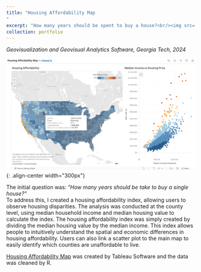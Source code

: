 ```yaml
---
title: "Housing Affordability Map
"
excerpt: "How many years should be spent to buy a house?<br/><img src='/images/housingmap.png' width = "500" height = "300">"
collection: portfolio
---
```

*Geovisualization and Geovisual Analytics Software, Georgia Tech, 2024* <br>

![images/housingmap](/images/housingmap.png){: .align-center width="300px"}

The initial question was: *"How many years should be take to buy a single house?"* <br>
To address this, I created a housing affordability index, allowing users to observe housing disparities. The analysis was conducted at the county level, using median household income and median housing value to calculate the index. The housing affordability index was simply created by dividing the median housing value by the median income.
This index allows people to intuitively understand the spatial and economic differences in housing affordability. Users can also link a scatter plot to the main map to easily identify which counties are unaffordable to live.

[Housing Affordability Map](https://public.tableau.com/app/profile/hojung.yu/viz/HousingAffordabilityMap_17280173108570/Dashboard1?publish=yes) was created by Tableau Software and the data was cleaned by R. 
